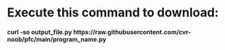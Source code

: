 <h1>Execute this command to download:</h1>
<h4>curl -so output_file.py https://raw.githubusercontent.com/cvr-noob/pfc/main/program_name.py</h4>
